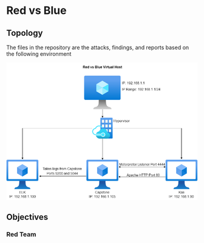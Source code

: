 # Red vs Blue

## Topology

The files in the repository are the attacks, findings, and reports based on the following environment

![Network Diagram](Diagrams/Project2Topology.drawio.png)

## Objectives

### Red Team

